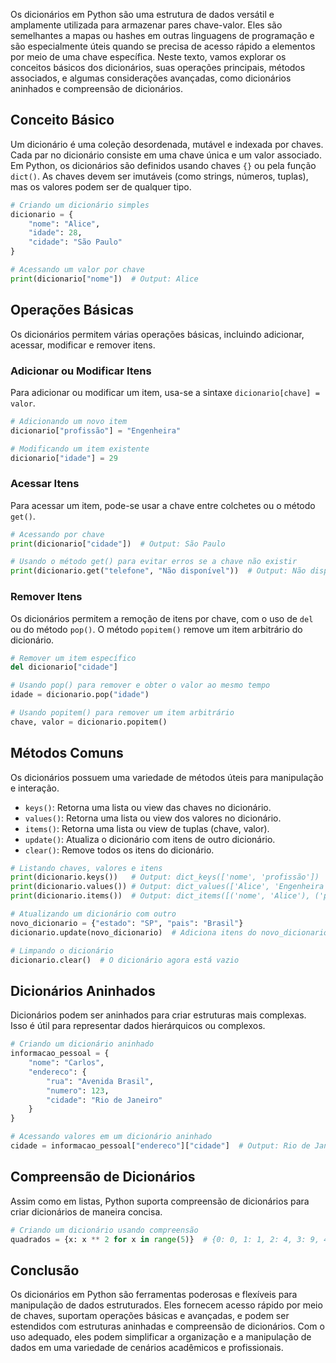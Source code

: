 Os dicionários em Python são uma estrutura de dados versátil e amplamente utilizada para armazenar pares chave-valor. Eles são semelhantes a mapas ou hashes em outras linguagens de programação e são especialmente úteis quando se precisa de acesso rápido a elementos por meio de uma chave específica. Neste texto, vamos explorar os conceitos básicos dos dicionários, suas operações principais, métodos associados, e algumas considerações avançadas, como dicionários aninhados e compreensão de dicionários.

## Conceito Básico
Um dicionário é uma coleção desordenada, mutável e indexada por chaves. Cada par no dicionário consiste em uma chave única e um valor associado. Em Python, os dicionários são definidos usando chaves `{}` ou pela função `dict()`. As chaves devem ser imutáveis (como strings, números, tuplas), mas os valores podem ser de qualquer tipo.

```python
# Criando um dicionário simples
dicionario = {
    "nome": "Alice",
    "idade": 28,
    "cidade": "São Paulo"
}

# Acessando um valor por chave
print(dicionario["nome"])  # Output: Alice
```

## Operações Básicas
Os dicionários permitem várias operações básicas, incluindo adicionar, acessar, modificar e remover itens.

### Adicionar ou Modificar Itens
Para adicionar ou modificar um item, usa-se a sintaxe `dicionario[chave] = valor`.

```python
# Adicionando um novo item
dicionario["profissão"] = "Engenheira"

# Modificando um item existente
dicionario["idade"] = 29
```

### Acessar Itens
Para acessar um item, pode-se usar a chave entre colchetes ou o método `get()`.

```python
# Acessando por chave
print(dicionario["cidade"])  # Output: São Paulo

# Usando o método get() para evitar erros se a chave não existir
print(dicionario.get("telefone", "Não disponível"))  # Output: Não disponível
```

### Remover Itens
Os dicionários permitem a remoção de itens por chave, com o uso de `del` ou do método `pop()`. O método `popitem()` remove um item arbitrário do dicionário.

```python
# Remover um item específico
del dicionario["cidade"]

# Usando pop() para remover e obter o valor ao mesmo tempo
idade = dicionario.pop("idade")

# Usando popitem() para remover um item arbitrário
chave, valor = dicionario.popitem()
```

## Métodos Comuns
Os dicionários possuem uma variedade de métodos úteis para manipulação e interação.

- `keys()`: Retorna uma lista ou view das chaves no dicionário.
- `values()`: Retorna uma lista ou view dos valores no dicionário.
- `items()`: Retorna uma lista ou view de tuplas (chave, valor).
- `update()`: Atualiza o dicionário com itens de outro dicionário.
- `clear()`: Remove todos os itens do dicionário.

```python
# Listando chaves, valores e itens
print(dicionario.keys())   # Output: dict_keys(['nome', 'profissão'])
print(dicionario.values()) # Output: dict_values(['Alice', 'Engenheira'])
print(dicionario.items())  # Output: dict_items([('nome', 'Alice'), ('profissão', 'Engenheira')])

# Atualizando um dicionário com outro
novo_dicionario = {"estado": "SP", "pais": "Brasil"}
dicionario.update(novo_dicionario)  # Adiciona itens do novo_dicionario ao dicionario existente

# Limpando o dicionário
dicionario.clear()  # O dicionário agora está vazio
```

## Dicionários Aninhados
Dicionários podem ser aninhados para criar estruturas mais complexas. Isso é útil para representar dados hierárquicos ou complexos.

```python
# Criando um dicionário aninhado
informacao_pessoal = {
    "nome": "Carlos",
    "endereco": {
        "rua": "Avenida Brasil",
        "numero": 123,
        "cidade": "Rio de Janeiro"
    }
}

# Acessando valores em um dicionário aninhado
cidade = informacao_pessoal["endereco"]["cidade"]  # Output: Rio de Janeiro
```

## Compreensão de Dicionários
Assim como em listas, Python suporta compreensão de dicionários para criar dicionários de maneira concisa.

```python
# Criando um dicionário usando compreensão
quadrados = {x: x ** 2 for x in range(5)}  # {0: 0, 1: 1, 2: 4, 3: 9, 4: 16}
```

## Conclusão
Os dicionários em Python são ferramentas poderosas e flexíveis para manipulação de dados estruturados. Eles fornecem acesso rápido por meio de chaves, suportam operações básicas e avançadas, e podem ser estendidos com estruturas aninhadas e compreensão de dicionários. Com o uso adequado, eles podem simplificar a organização e a manipulação de dados em uma variedade de cenários acadêmicos e profissionais.
